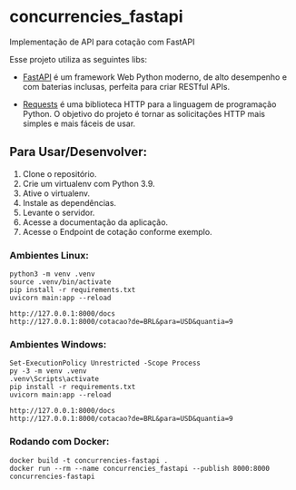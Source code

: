 # concurrencies_fastapi
Implementação de API para cotação com FastAPI

Esse projeto utiliza as seguintes libs:
 - [FastAPI](https://fastapi.tiangolo.com/) é um framework Web Python moderno, de alto desempenho e com baterias inclusas, perfeita para criar RESTful APIs.

 - [Requests](https://requests.readthedocs.io/en/latest/) é uma biblioteca HTTP para a linguagem de programação Python. O objetivo do projeto é tornar as solicitações HTTP mais simples e mais fáceis de usar.

## Para Usar/Desenvolver:

1. Clone o repositório.
2. Crie um virtualenv com Python 3.9.
3. Ative o virtualenv.
4. Instale as dependências.
5. Levante o servidor.
6. Acesse a documentação da aplicação.
7. Acesse o Endpoint de cotação conforme exemplo.

### Ambientes Linux:
```
python3 -m venv .venv
source .venv/bin/activate
pip install -r requirements.txt
uvicorn main:app --reload

http://127.0.0.1:8000/docs
http://127.0.0.1:8000/cotacao?de=BRL&para=USD&quantia=9
```
### Ambientes Windows:
```
Set-ExecutionPolicy Unrestricted -Scope Process
py -3 -m venv .venv
.venv\Scripts\activate
pip install -r requirements.txt
uvicorn main:app --reload

http://127.0.0.1:8000/docs
http://127.0.0.1:8000/cotacao?de=BRL&para=USD&quantia=9
```

### Rodando com Docker:
```
docker build -t concurrencies-fastapi .
docker run --rm --name concurrencies_fastapi --publish 8000:8000 concurrencies-fastapi
```